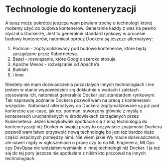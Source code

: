 # Technologie do konteneryzacji

A teraz może pokrótce jeszcze wam powiem trochę o technologii której możemy użyć do budowa kontenerów. Generalnie każdy z was na pewno słyszał o Dockerze, Jest to generalnie standard rynkowy w procesie budowy kontenerów, natomiast oprócz Dockera są jeszcze alternatywy:

1. Podman - zoptymalizowany pod budowę kontenerów, które będą zarządzane przez Kubernetesa. 
2. Bazel - rozwiązanie, które Google szeroko stosuje
3. Apache Mesos - rozwiązanie od Apache’a
4. Buildah
5. i inne

Niestety nie mam doświadczenia pozostałych innych technologiach i nie jestem w stanie wypowiedzieć się dokładnie o wadach i zaletach stosowania ich, natomiast generalnie Docker jest standardem rynkowym. Tak naprawdę poznanie Dockera pozwoli wam na pracę z kontenerami wszędzie.  Natomiast alternatywy do Dockera zoptymalizowane są już pod konkretne use-case, jak np. podman, stworzony głównie z myślą o kontenerach uruchamianych w środowiskach zarządanych przez Kubernetesa. Jeżeli kiedykolwiek spotkacie się z inną technologią do konteneryzacji niż Docker w swojej pracy to oczywiście znajomość Dockera pozwoli wam łatwo przyswoić nową technologię bo jest też bardzo dużo części wspólnych pomiędzy nimi. Nie wiem jakie Wy macie doświadczenia, ale nawet nigdy w ogłoszeniach o pracę czy to na ML Engineera, MLOps czy DevOpsa nie widziałem wzmianki o innej technologii niż Docker. I ja też się do tej pory jeszcze nie spotkałem z nikim kto pracował na innych technologiach.